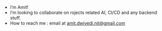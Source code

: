 - I’m Amit!
- I’m looking to collaborate on rojects related AI, CI/CD and any backend stuff.
- How to reach me : email at amit.dwivedi.nit@gmail.com

<!---
staffle/staffle is a ✨ special ✨ repository because its `README.md` (this file) appears on your GitHub profile.
You can click the Preview link to take a look at your changes.
--->
